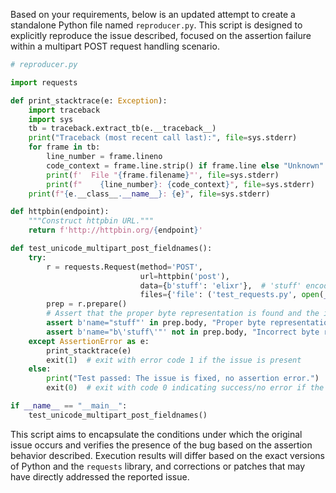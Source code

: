 Based on your requirements, below is an updated attempt to create a standalone Python file named `reproducer.py`. This script is designed to explicitly reproduce the issue described, focused on the assertion failure within a multipart POST request handling scenario.

```python
# reproducer.py

import requests

def print_stacktrace(e: Exception):
    import traceback
    import sys
    tb = traceback.extract_tb(e.__traceback__)
    print("Traceback (most recent call last):", file=sys.stderr)
    for frame in tb:
        line_number = frame.lineno
        code_context = frame.line.strip() if frame.line else "Unknown"
        print(f'  File "{frame.filename}"', file=sys.stderr)
        print(f"    {line_number}: {code_context}", file=sys.stderr)
    print(f"{e.__class__.__name__}: {e}", file=sys.stderr)

def httpbin(endpoint):
    """Construct httpbin URL."""
    return f'http://httpbin.org/{endpoint}'

def test_unicode_multipart_post_fieldnames():
    try:
        r = requests.Request(method='POST',
                             url=httpbin('post'),
                             data={b'stuff': 'elixr'},  # 'stuff' encoded as a byte string
                             files={'file': ('test_requests.py', open(__file__, 'rb'))})
        prep = r.prepare()
        # Assert that the proper byte representation is found and the incorrect one is not
        assert b'name="stuff"' in prep.body, "Proper byte representation not in request body"
        assert b'name="b\'stuff\'"' not in prep.body, "Incorrect byte representation found in request body"
    except AssertionError as e:
        print_stacktrace(e)
        exit(1)  # exit with error code 1 if the issue is present
    else:
        print("Test passed: The issue is fixed, no assertion error.")
        exit(0)  # exit with code 0 indicating success/no error if the issue is fixed

if __name__ == "__main__":
    test_unicode_multipart_post_fieldnames()
```

This script aims to encapsulate the conditions under which the original issue occurs and verifies the presence of the bug based on the assertion behavior described. Execution results will differ based on the exact versions of Python and the `requests` library, and corrections or patches that may have directly addressed the reported issue.